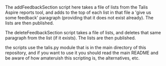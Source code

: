 The addFeedbackSection script here takes a file of lists from the Talis Aspire reports tool, and adds to the top of each list in that file a 'give us some feedback' paragraph (providing that it does not exist already). The lists are then published.

The deleteFeedbackSection script takes a file of lists, and deletes that same paragraph from the list (if it exists). The lists are then published.

the scripts use the talis.py module that is in the main directory of this repository, and if you want to use it you should read the main README and be aware of how amateruish this scripting is, the alternatives, etc.
